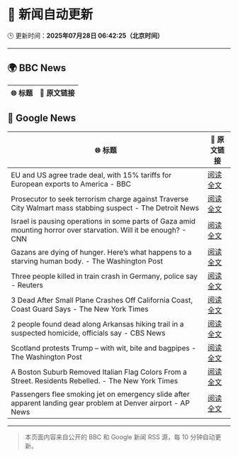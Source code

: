 # 🧠 新闻自动更新

🕒 更新时间：**2025年07月28日 06:42:25（北京时间）**

---

## 🌍 BBC News

| 🌐 标题 | 🔗 原文链接 |
|--------|-------------|

## 📰 Google News

| 🌐 标题 | 🔗 原文链接 |
|--------|-------------|
| EU and US agree trade deal, with 15% tariffs for European exports to America - BBC | [阅读全文](https://news.google.com/rss/articles/CBMiVEFVX3lxTE9CV0FEeVpIX21HNGtFdDdjcldIR0ZSVGdrcXB5aXE1c2F2VWhudE5DNzRldWpxdjhNYXN6Q21pdGhoYnNGNFFIcm1jYUFZM0ZlbHNfbQ?oc=5) |
| Prosecutor to seek terrorism charge against Traverse City Walmart mass stabbing suspect - The Detroit News | [阅读全文](https://news.google.com/rss/articles/CBMi7AFBVV95cUxQVl9LeV9JQjkxMzZlNTVZM0Y2d1NaZ2lVSFc4SXhBY1NLb2JHbDNxY2t1S3NNLVdVSlhEMlBaYlBJWHotQXFidURqWWpDZVFCQmU3M2tpbWFRSDVCZzAxRHI4LWcya1BDUWNEZUIwZTZCb1FhcXVRUVpCZllzMUxmODNqcWtqLXVheDZpZnZpTnVCclpfVVl0VWVoRGtYSTc4RWFTeEk0SE1ZRnhsaWR2Z2k3dzQ3bDBuNTFWVEo0V3N0TXRfQ2xRS2JuZmZ5RWozbG5TRzhVSUd4MERwSnRsQVAzLW9tcU5QR3oyeQ?oc=5) |
| Israel is pausing operations in some parts of Gaza amid mounting horror over starvation. Will it be enough? - CNN | [阅读全文](https://news.google.com/rss/articles/CBMikgFBVV95cUxObFBPbF9nN0QxUDVIdVN2cnBhZWFYVXNJQk52bE1RZDg5Z2g1WDFiX3BETnZKeUtuOGtvb0N3NzBQWld6TnV0aGRnS0lwblczNzdTQTR5SkVZR2VUY0hCb0JCM0Y1VTFIVndZMTdQUFVTSk5xTFQyeDU3LXN2c25HMTBaM0ZaaXNKSGZybEl1QksyZ9IBlwFBVV95cUxQSjc1YUR5TGlGdzliZEJRTHFiVHcwOEVRVlJOSDZIeXh6bERMQ0Q4N291R2xBeU1CRG5LWjIzVkV5N2JGbjlja2pHWUtoc0RxNjNFY0tYYWNqTXRtZXVWNUE5V0I1TUFNUkRhVjRmTzRudmxKdUg3U3VxdTdaWEROdVFwMWZxc01mOWhEcExVUXFuSURYQnk4?oc=5) |
| Gazans are dying of hunger. Here’s what happens to a starving human body. - The Washington Post | [阅读全文](https://news.google.com/rss/articles/CBMilgFBVV95cUxOQW04cGMxZDRoZWppdUZQemttRzRfd1VMT0VmVXg0RExfTTJFVkhhc1d3RXZyczlQWFdEQ1FqcHh3SE1PRDd0em54Q01uZXJBRW0zaTBBSHpocUszMXlCZFdFRUxoWFJNbTBNa0FlT3l6ekxtb2E4Y2pHNUdmRVdDeklOY21nR2Nta3FSMDl6dWpoS2JQQUE?oc=5) |
| Three people killed in train crash in Germany, police say - Reuters | [阅读全文](https://news.google.com/rss/articles/CBMilwFBVV95cUxNckhLTHlGY3lLSGpNM25LTmd3a3R5RHpjc2lGZk5rSThmUWw4a3QzUkJ1d1FIeG1QMEhrRkZobE85MnlKT2ZQT2VidldtSG5nd0dDUnl3Mno1RmlKWHJ5V3U3Z0dYQm0yR0dVMTRMd1FfS3paSFhrR3lVcWNzazFMcldtcjdkUlJDdkt0RlUxall3NWljWU1V?oc=5) |
| 3 Dead After Small Plane Crashes Off California Coast, Coast Guard Says - The New York Times | [阅读全文](https://news.google.com/rss/articles/CBMic0FVX3lxTFBYX2NTNjRUMVhxbktVeDJHR0xIbGJOYnE5cmdndktzQ0FKNVNxQXJ3QjhCUUUyVUlabktVYjE1YWZCMEdZQy1adXR2bFU4eURPcWpMcW9GczZBRG5pZkREYnRtcXd0OWVfeWhzYlo0bVMwdEk?oc=5) |
| 2 people found dead along Arkansas hiking trail in a suspected homicide, officials say - CBS News | [阅读全文](https://news.google.com/rss/articles/CBMilwFBVV95cUxORTJ3WDFFS1hScms1cFAxeW1wSXJnR0FpRXd5NC1nU3EyUTY4Nm5xODJrOEpFM0pFdDNZdktvcGx1WExPc3FCRUlvY0lQTnFUbno0b2FCb21xNExUVlRzMXVVLW1IbmU5MmxSSDAzYWE1Z09pNHJHaTZqQVhIcktrNHVhazNQN0JCdDQ5bjFSSkhiZjJRQnpZ0gGcAUFVX3lxTE5KOHIwcjJKZ1VQRkNxT3FhcUI5bS1CN0tGaG0wd21id1AxV1EwWmVoMXBBZkw4d1VyZjVxQ2FsVGhIVG93MEQwc0pxZ1Uwc0tPcG1QSmE0eGhvQzZWdHpZeTFXWXB2V1BEbHZGNmk0anREd19rNUJyNkVHVE4wZ3dUcThCNEpZWVNEQ3V1NEFoVU8zVWJLTjhza1R1ZA?oc=5) |
| Scotland protests Trump – with wit, bite and bagpipes - The Washington Post | [阅读全文](https://news.google.com/rss/articles/CBMijAFBVV95cUxOS3kxSGltVXZmWjEtcHNtbU5wTjBpbkJFNk5hOFZjdXpqbjRyZ3ZTamtadWM4YlphakE0SU1icXZuLTJEb3BDOVphZWtOblU4WHZEYktVOFh4Z2d2aXRQanlaUlN0Y3oyZG9rTUdkWWhQd0owUTF4cG14a09RbEpQQl9KcUxyYWVBMUpveg?oc=5) |
| A Boston Suburb Removed Italian Flag Colors From a Street. Residents Rebelled. - The New York Times | [阅读全文](https://news.google.com/rss/articles/CBMiggFBVV95cUxQU0VsZlNURi1CUklSTzJ3SU9mcUdZT1JjU2lmcU4zUFE1U2ZpN2tVQWNoanYxNmhwTHQ1bmtGOWlvbjZBV0RKci1uN0M1RGNvSXNSNzlmUWREb3Rpb0doVzVpWnZQZGMzT2VXNWVxX19GRUVQTXJ2RzN0UVdTMmxSM0JR?oc=5) |
| Passengers flee smoking jet on emergency slide after apparent landing gear problem at Denver airport - AP News | [阅读全文](https://news.google.com/rss/articles/CBMipgFBVV95cUxNNzI0bTR6dDJKZ1FpZ2VRMGo0Qk9KRjRqMUxKMHo5R1BBeDBTRG42QzNsaGRYQnVtRWVpcGxCNDlfUl82SEJNX0dtRmJGMHN1OVFnOGNKcFUwUktpbl9aR0pzTEx0NV96U3VwcWZwTTdFR0p0Wk9makx6SDdwZFhwVnd6dTZVM1NOc0VQOWhGMzMyRUVmZzl2TUkwTzhJTlZVRjFJQ2ZB?oc=5) |

---
> 本页面内容来自公开的 BBC 和 Google 新闻 RSS 源，每 10 分钟自动更新。